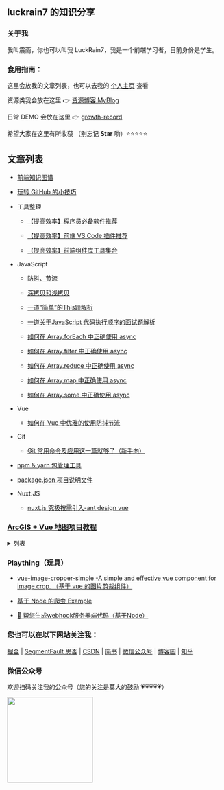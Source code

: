 ## luckrain7 的知识分享

### 关于我

我叫震雨，你也可以叫我 LuckRain7，我是一个前端学习者，目前身份是学生。

### 食用指南：

这里会放我的文章列表，也可以去我的 [个人主页]( https://luck.rain7.top/ ) 查看

资源类我会放在这里 👉 [资源博客 MyBlog]( https://github.com/LuckRain7/MyBlog )

日常 DEMO 会放在这里 👉 [growth-record](https://github.com/LuckRain7/growth-record) 

希望大家在这里有所收获 （别忘记 **Star** 哟）⭐⭐⭐⭐⭐



## 文章列表

- [前端知识图谱](http://rain7.top/engineering/engineering.html)

- [玩转 GitHub 的小技巧](https://mp.weixin.qq.com/s/CF78yXfl-e8WaCxwcpSD_w)

- 工具整理

  - [【提高效率】程序员必备软件推荐](http://rain7.top/share/software.html)

  - [【提高效率】前端 VS Code 插件推荐](http://rain7.top/share/vscode.html)

  - [【提高效率】前端组件库工具集合](http://rain7.top/farme/index.html)


- JavaScript

  - [防抖、节流](http://rain7.top/frontend/JavaScript.html#_2、防抖和节流)

  - [深拷贝和浅拷贝](http://rain7.top/frontend/JavaScript.html#_1、深拷贝和浅拷贝)

  - [一道“简单”的This题解析](https://mp.weixin.qq.com/s/QLabNBOChsKmrpvEXJrpNg)

  - [一道关于JavaScript 代码执行顺序的面试题解析](https://mp.weixin.qq.com/s/fJO-7OnSE82t6Gqqt8n0Fg)

  - [如何在 Array.forEach 中正确使用 async](https://mp.weixin.qq.com/s/39J2KO8h_cBKg3MWB63L7w)

  - [如何在 Array.filter 中正确使用 async](https://mp.weixin.qq.com/s/OtFsaLb2a26D0Uz4aFaoAw)

  - [如何在 Array.reduce 中正确使用 async](https://mp.weixin.qq.com/s/9wl8-SYspr3s358Tf0CmSg)

  - [如何在 Array.map 中正确使用 async](https://mp.weixin.qq.com/s/PdghejWyUjfWLBdOagPkkA)

  - [如何在 Array.some 中正确使用 async](https://mp.weixin.qq.com/s/-kBwis0MhRNgVEtDF7wPYA)


- Vue

  - [如何在 Vue 中优雅的使用防抖节流](https://mp.weixin.qq.com/s/mFmqyicyfaAOdxmhlPmSRQ)

- Git

  - [Git 常用命令及应用这一篇就够了（新手向）](https://mp.weixin.qq.com/s/4gWe9dm5nSt9MGFKhZBv2g)

- [npm & yarn 包管理工具](http://rain7.top/tools/package)

- [package.json 项目说明文件](http://rain7.top/engineering/package.json.html)

- Nuxt.JS

  - [nuxt.js 究极按需引入-ant design vue](https://mp.weixin.qq.com/s/1YKTNgyhxBFo3IqoS2Y5Kg)




### [ArcGIS + Vue 地图项目教程](https://github.com/LuckRain7/arcgis-api-for-javascript-vue)

<details>
<summary>列表</summary>

- [（一）ArcGIS API for JavaScript 本地部署(开发环境)](https://github.com/LuckRain7/arcgis-api-for-javascript-vue)

- [（二）加载地图](https://github.com/LuckRain7/arcgis-api-for-javascript-vue)

</details>

### Plaything（玩具）

- [vue-image-cropper-simple -A simple and effective vue component for image crop. （基于 vue 的图片剪裁组件）](https://github.com/LuckRain7/vue-image-cropper-simple)

- [基于 Node 的爬虫 Example](https://github.com/LuckRain7/web-crawler)

- [🔧 帮您生成webhook服务器端代码（基于Node）](https://github.com/LuckRain7/webhooks-server-generator)



### 您也可以在以下网站关注我： 

 [掘金](https://juejin.im/user/5c749a736fb9a049a97a5a8e) | [SegmentFault 思否](https://segmentfault.com/u/rain7) | [CSDN](https://blog.csdn.net/True_Rain) | [简书](https://www.jianshu.com/u/b456d77c42db) | [微信公众号](https://mp.weixin.qq.com/mp/profile_ext?action=home&__biz=MzI0ODczNDM0NQ==&scene=124#wechat_redirect) | [博客园](https://www.cnblogs.com/luckrain7/) | [知乎](https://www.zhihu.com/people/luckrain7)



### 微信公众号

欢迎扫码关注我的公众号（您的关注是莫大的鼓励 💗💗💗💗💗）

<div style="height:200px;">
<img src="https://luckrain7.github.io/Knowledge-Sharing/resource/images/wx.png" height=200/>
</div>

